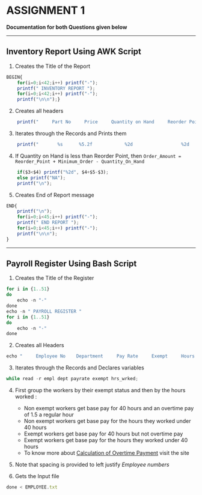 # ASSIGNMENT 1
**Documentation for both Questions given below**

---

## Inventory Report Using AWK Script

1. Creates the Title of the Report
``` js
BEGIN{
    for(i=0;i<42;i++) printf("-");
    printf(" INVENTORY REPORT ");
    for(i=0;i<42;i++) printf("-");
    printf("\n\n");}
```

2. Creates all headers
``` js
    printf("     Part No     Price     Quantity on Hand     Reorder Point     Minimum Order     Order Amount \n");
```

3. Iterates through the Records and Prints them
``` js
    printf("       %s      %5.2f            %2d                  %2d                %2d               ", $1,$2,$3,$4,$5);
```

4. If Quantity on Hand is less than Reorder Point,
then `Order_Amount = Reorder_Point + Minimum_Order - Quantity_On_Hand`
``` js
    if($3<$4) printf("%2d", $4+$5-$3);
    else printf("NA");
    printf("\n");
```

5. Creates End of Report message
``` js
END{
    printf("\n");
    for(i=0;i<45;i++) printf("-");
    printf(" END REPORT ");
    for(i=0;i<45;i++) printf("-");
    printf("\n\n");
}
```

---
## Payroll Register Using Bash Script

1. Creates the Title of the Register
``` js
for i in {1..51}
do
    echo -n "-"
done
echo -n " PAYROLL REGISTER "
for i in {1..51}
do
    echo -n "-"
done
```

2. Creates all Headers
``` js
echo "     Employee No    Department     Pay Rate     Exempt     Hours Worked     Base Pay     Overtime Pay     Total Pay"
```

3. Iterates through the Records and Declares variables
``` js
while read -r empl dept payrate exempt hrs_wrked;
```

4. First group the workers by their exempt status and then by the hours worked :
    - Non exempt workers get base pay for 40 hours and an overtime pay of 1.5 a regular hour
    - Non exempt workers get base pay for the hours they worked under 40 hours
    - Exempt workers get base pay for 40 hours but not overtime pay
    - Exempt workers get base pay for the hours they worked under 40 hours 
    - To know more about [Calculation of Overtime Payment](https://www.indeed.com/career-advice/pay-salary/how-to-calculate-time-and-a-half) visit the site

5. Note that spacing is provided to left justify _Employee numbers_

6. Gets the Input file
``` js
done < EMPLOYEE.txt
```